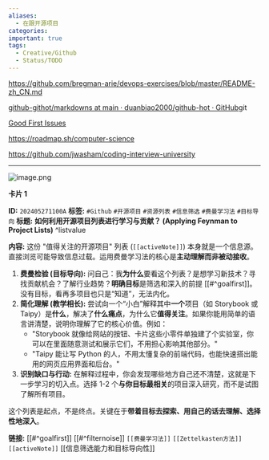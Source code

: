 ```yaml
---
aliases:
  - 在跟开源项目
categories: 
important: true
tags:
  - Creative/Github
  - Status/TODO
---
```

https://github.com/bregman-arie/devops-exercises/blob/master/README-zh_CN.md

[github-githot/markdowns at main · duanbiao2000/github-hot · GitHub](https://github.com/duanbiao2000/github-hot/tree/main/markdowns)git

[Good First Issues](https://goodfirstissues.com/)

https://roadmap.sh/computer-science

https://github.com/jwasham/coding-interview-university

---
![image.png](https://cdn.jsdelivr.net/gh/duanbiao2000/BlogGallery@main/picture/20250424232009.png)

**卡片 1**

**ID:** `202405271100A`
**标签:** `#Github` `#开源项目` `#资源列表` `#信息筛选` `#费曼学习法` `#目标导向`
**标题:** **如何利用开源项目列表进行学习与贡献？ (Applying Feynman to Project Lists)** ^listvalue

**内容:**
这份 "值得关注的开源项目" 列表 (`[[activeNote]]`) 本身就是一个信息源。直接浏览可能导致信息过载。运用费曼学习法的核心是**主动理解而非被动接收**。

1.  **费曼检验 (目标导向):** 问自己：我**为什么**要看这个列表？是想学习新技术？寻找贡献机会？了解行业趋势？**明确目标**是筛选和深入的前提 [[#^goalfirst]]。没有目标，看再多项目也只是“知道”，无法内化。
2.  **简化理解 (教学相长):** 尝试向一个“小白”解释其中**一个**项目（如 Storybook 或 Taipy）是**什么**，解决了**什么痛点**，为什么它**值得关注**。如果你能用简单的语言讲清楚，说明你理解了它的核心价值。例如：
    *   "Storybook 就像给网站的按钮、卡片这些小零件单独建了个实验室，你可以在里面随意测试和展示它们，不用担心影响其他部分。"
    *   "Taipy 能让写 Python 的人，不用太懂复杂的前端代码，也能快速搭出能用的网页应用界面和后台。"
3.  **识别缺口与行动:** 在解释过程中，你会发现哪些地方自己还不清楚，这就是下一步学习的切入点。选择 1-2 个**与你目标最相关**的项目深入研究，而不是试图了解所有项目。

这个列表是起点，不是终点。关键在于**带着目标去探索、用自己的话去理解、选择性地深入**。

**链接:** [[#^goalfirst]] [[#^filternoise]] `[[费曼学习法]]` `[[Zettelkasten方法]]` `[[activeNote]]` [[信息筛选能力和目标导向性]]
